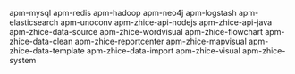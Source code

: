 apm-mysql
apm-redis
apm-hadoop
apm-neo4j
apm-logstash
apm-elasticsearch
apm-unoconv
apm-zhice-api-nodejs
apm-zhice-api-java
apm-zhice-data-source
apm-zhice-wordvisual
apm-zhice-flowchart
apm-zhice-data-clean
apm-zhice-reportcenter
apm-zhice-mapvisual
apm-zhice-data-template
apm-zhice-data-import
apm-zhice-visual
apm-zhice-system

